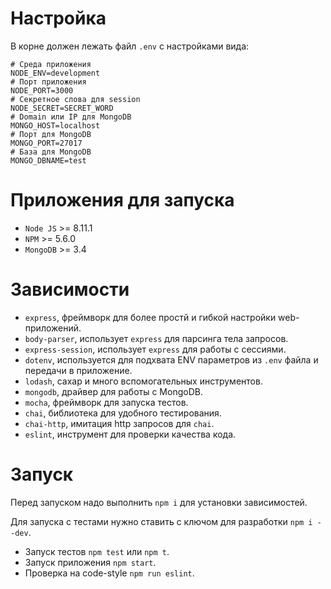 # Настройка
В корне должен лежать файл ```.env``` с настройками вида:
``` text
# Среда приложения
NODE_ENV=development
# Порт приложения
NODE_PORT=3000
# Секретное слова для session
NODE_SECRET=SECRET_WORD
# Domain или IP для MongoDB
MONGO_HOST=localhost
# Порт для MongoDB
MONGO_PORT=27017
# База для MongoDB
MONGO_DBNAME=test
```

# Приложения для запуска
- ```Node JS``` >= 8.11.1
- ```NPM``` >= 5.6.0
- ```MongoDB``` >= 3.4

# Зависимости
- ```express```, фреймворк для более простй и гибкой настройки web-приложений.
- ```body-parser```, использует ```express``` для парсинга тела запросов.
- ```express-session```, использует ```express``` для работы с сессиями.
- ```dotenv```, используется для подхвата ENV параметров из ```.env``` файла и передачи в приложение.
- ```lodash```, сахар и много вспомогательных инструментов.
- ```mongodb```, драйвер для работы с MongoDB.
- ```mocha```, фреймворк для запуска тестов.
- ```chai```, библиотека для удобного тестирования.
- ```chai-http```, имитация http запросов для ```chai```.
- ```eslint```, инструмент для проверки качества кода.

# Запуск
Перед запуском надо выполнить ```npm i``` для установки зависимостей.

Для запуска с тестами нужно ставить с ключом для разработки ```npm i --dev```.

- Запуск тестов ```npm test``` или ```npm t```.
- Запуск приложения ```npm start```.
- Проверка на code-style ```npm run eslint```.